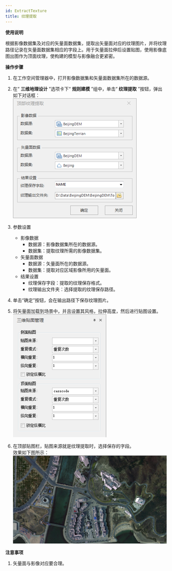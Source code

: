 ```yaml
---
id: ExtractTexture
title: 纹理提取
---
```

**使用说明**

根据影像数据集及对应的矢量面数据集，提取出矢量面对应的纹理图片，并将纹理路径记录在矢量面数据集相应的字段上。用于矢量面拉伸后设置贴图，使用影像底图出图作为顶面纹理，使构建的模型与影像融合更紧密。

**操作步骤**

  1. 在工作空间管理器中，打开影像数据集和矢量面数据集所在的数据源。
  2. 在“ **三维地理设计** ”选项卡下“ **规则建模** ”组中，单击“ **纹理提取** ”按钮，弹出如下对话框：  
![图：“顶部纹理提取”对话框  ](../img/Title_ExtractTexture.png)  
 3. 参数设置 
      * 影像数据 
        * 数据源：影像数据集所在的数据源。
        * 数据集：提取纹理所需的影像数据集。
      * 矢量面数据 
        * 数据源：矢量面所在的数据源。
        * 数据集：提取对应区域影像所用的矢量面。
      * 结果设置 
        * 纹理保存字段：提取的纹理保存格式。
        * 纹理输出文件夹：选择提取的纹理保存路径。
 4. 单击“确定”按钮，会在输出路径下保存纹理图片。
 5. 将矢量面加载到场景中，并且设置其风格，拉伸高度，然后进行贴图设置。  
![图：三维贴图管理 ](../img/TextureManager.png)  

6. 在顶部贴图栏，贴图来源就是纹理提取时，选择保存的字段。  
效果如下图所示：  
![图：设置顶部纹理贴图效果 ](../img/TopTextures_Result.png)  

**注意事项**

 1. 矢量面与影像对应要合理。
